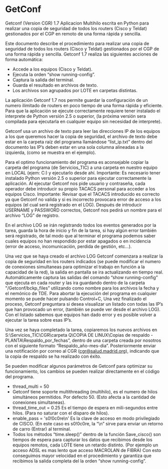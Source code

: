 GetConf
=======
Getconf (Version CGR) 1.7 Aplicacion Multihilo escrita en Python para realizar una copia de seguridad de todos los 
routers (Cisco y Teldat) gestionados por el CGP en remoto de una forma rápida y sencilla.

Este documento describe el procedimiento para realizar una copia de seguridad de todos los routers (Cisco y Teldat)
gestionados por el CGP de una forma rápida y sencilla.
Getconf 1.7 realiza las siguientes acciones de forma automática:
-    Accede a los equipos (Cisco y Teldat).
-	Ejecuta la orden “show running-config”.
-	Captura la salida del terminal.
-	Guarda el resultado en archivos de texto.
-	Los archivos son agrupados por LOTE en carpetas distintas.

La aplicación Getconf 1.7 nos permite guardar la configuración de un numero ilimitado de routers en poco tiempo de
una forma rápida y eficiente.
Para que la aplicación se ejecute correctamente requiere tener instalado el interprete de Python versión 2.5
o superior, (la próxima versión sera compilada para ejecutarla en cualquier equipo sin necesidad de interprete).

Getconf usa un archivo de texto para leer las direcciones IP de los equipos a los que queremos hacer la copia 
de seguridad, el archivo de texto debe estar en la carpeta raíz del programa llamándose “list_ip.txt” dentro del 
documento las IP’s deben estar en una sola columna alineadas a la izquierda, (como se muestra en el ejemplo).

Para el optimo funcionamiento del programa es aconsejable copiar la carpeta del programa (de Servicios_TIC) a una 
carpeta en nuestro equipo en LOCAL (ejem: C:\) y ejecutarlo desde ahí.
Importante: Es necesario tener instalado Python versión 2.5 o superior para ejecutar correctamente la aplicación.
Al ejecutar Getconf nos pide usuario y contraseña, cada operador debe introducir su propio TACACS personal para acceder
a los equipos Cisco. Importante: Revisar que el TACACS introducido es correcto ya que Getconf no valida y si es 
incorrecto provocara error de acceso a los equipos (el cual será registrado en el LOG). Después de introducir USERNAME
y  PASSWORD correctos, Getconf nos pedirá un nombre para el archivo “LOG” de registro. 

En el archivo LOG se irán registrando todos los eventos generados por la tarea, guarda la hora de inicio y fin de la
tarea, si hay algún error también será registrado, de tal modo que al terminar el programa podemos saber cuales 
equipos no han respondido por estar apagados o en incidencia (error de acceso, incomunicación, perdida de gestión, etc…).

Una vez que se haya creado el archivo LOG Getconf comenzara a realizar la copia de seguridad en los routers indicados 
(se puede modificar el numero de conexiones simultaneas para optimizar el trabajo en función a la capacidad de la red),
la salida en pantalla se ira actualizando en tiempo real. Automáticamente captura las salidas del comando
“show running-config” que ejecuta  en cada router y las ira guardando dentro de la carpeta "/Getconf/bckp_files” 
utilizando como nombre para los archivos la fecha y el nemónico de TDE. Para abortar la ejecución del programa en 
cualquier momento se puede hacer pulsando Control+C, Una vez finalizado el proceso, Getconf preguntara si desea 
visualizar un listado con todas las IP’s que han provocado un error, (también se puede ver desde el archivo LOG). 
Con el listado sabemos que equipos han dado error y es posible volver a ejecutar la tarea sobre esas IP’s.

Una vez se haya completado la tarea, copiaremos los nuevos archivos en
S:\Servicios_TIC\CGR\carpeta Q\COPIA DE LINUX\Copias de respaldo - PLANTA\Respaldo_por_fechas”, dentro de una carpeta
creada por nosotros con el siguiente formato “Respaldo_año-mes-dia”. Posteriormente enviar una notificación por 
correo al CGR (cgr@salud.madrid.org), indicando que la copia de respaldo se ha realizado con éxito.

Se pueden modificar algunos parámetros de Getconf para optimizar su funcionamiento, los cambios se pueden realizar 
directamente en el código del programa.
-	thread_multi = 50
-	Getconf tiene soporte multithreading (multihilo), es el numero de hilos simultáneos permitidos. Por defecto 50. 
(Esto afecta a la cantidad de conexiones simultaneas). 
-	thread_time_out = 0.25 
Es el tiempo de espera en mili-segundos entre hilos. (Para no saturar con el disparo de hilos).
-	enable_pass = 's0!0c0re\n' 
Es la clave de acceso en modo privilegiado de CISCO. (En este caso es s0!0c0re, la “\n” sirve para enviar un retorno
de carro (Entrar) al terminal.
-	Todos los métodos “time.sleep()” dentro de la función Save_cisco() son tiempos de  espera para capturar los datos
que recibimos desde los equipos remotos, cada LOTE tiene un retardo distinto. (Por ejemplo un acceso ADSL es mas 
lento que acceso MACROLAN de FIBRA) Con esto conseguimos mayor velocidad en el procedimiento y garantiza que 
recibimos la salida completa del la orden “show running-config”.




